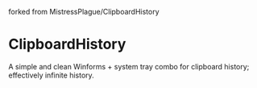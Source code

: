 forked from MistressPlague/ClipboardHistory
# ClipboardHistory
A simple and clean Winforms + system tray combo for clipboard history; effectively infinite history.
